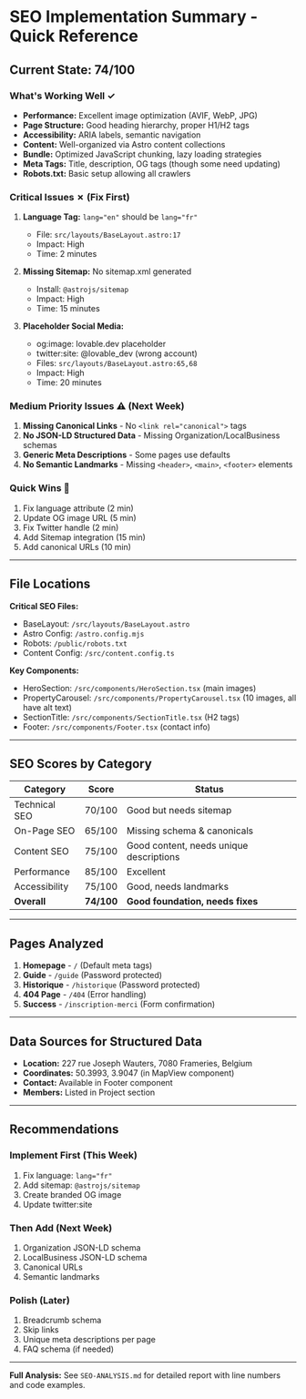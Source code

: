 # SEO Implementation Summary - Quick Reference

## Current State: 74/100

### What's Working Well ✓
- **Performance:** Excellent image optimization (AVIF, WebP, JPG)
- **Page Structure:** Good heading hierarchy, proper H1/H2 tags
- **Accessibility:** ARIA labels, semantic navigation
- **Content:** Well-organized via Astro content collections
- **Bundle:** Optimized JavaScript chunking, lazy loading strategies
- **Meta Tags:** Title, description, OG tags (though some need updating)
- **Robots.txt:** Basic setup allowing all crawlers

### Critical Issues ✗ (Fix First)
1. **Language Tag:** `lang="en"` should be `lang="fr"`
   - File: `src/layouts/BaseLayout.astro:17`
   - Impact: High
   - Time: 2 minutes

2. **Missing Sitemap:** No sitemap.xml generated
   - Install: `@astrojs/sitemap`
   - Impact: High
   - Time: 15 minutes

3. **Placeholder Social Media:** 
   - og:image: lovable.dev placeholder
   - twitter:site: @lovable_dev (wrong account)
   - Files: `src/layouts/BaseLayout.astro:65,68`
   - Impact: High
   - Time: 20 minutes

### Medium Priority Issues ⚠ (Next Week)
1. **Missing Canonical Links** - No `<link rel="canonical">` tags
2. **No JSON-LD Structured Data** - Missing Organization/LocalBusiness schemas
3. **Generic Meta Descriptions** - Some pages use defaults
4. **No Semantic Landmarks** - Missing `<header>`, `<main>`, `<footer>` elements

### Quick Wins 🎯
1. Fix language attribute (2 min)
2. Update OG image URL (5 min)
3. Fix Twitter handle (2 min)
4. Add Sitemap integration (15 min)
5. Add canonical URLs (10 min)

---

## File Locations

**Critical SEO Files:**
- BaseLayout: `/src/layouts/BaseLayout.astro`
- Astro Config: `/astro.config.mjs`
- Robots: `/public/robots.txt`
- Content Config: `/src/content.config.ts`

**Key Components:**
- HeroSection: `/src/components/HeroSection.tsx` (main images)
- PropertyCarousel: `/src/components/PropertyCarousel.tsx` (10 images, all have alt text)
- SectionTitle: `/src/components/SectionTitle.tsx` (H2 tags)
- Footer: `/src/components/Footer.tsx` (contact info)

---

## SEO Scores by Category

| Category | Score | Status |
|----------|-------|--------|
| Technical SEO | 70/100 | Good but needs sitemap |
| On-Page SEO | 65/100 | Missing schema & canonicals |
| Content SEO | 75/100 | Good content, needs unique descriptions |
| Performance | 85/100 | Excellent |
| Accessibility | 75/100 | Good, needs landmarks |
| **Overall** | **74/100** | **Good foundation, needs fixes** |

---

## Pages Analyzed

1. **Homepage** - `/` (Default meta tags)
2. **Guide** - `/guide` (Password protected)
3. **Historique** - `/historique` (Password protected)  
4. **404 Page** - `/404` (Error handling)
5. **Success** - `/inscription-merci` (Form confirmation)

---

## Data Sources for Structured Data

- **Location:** 227 rue Joseph Wauters, 7080 Frameries, Belgium
- **Coordinates:** 50.3993, 3.9047 (in MapView component)
- **Contact:** Available in Footer component
- **Members:** Listed in Project section

---

## Recommendations

### Implement First (This Week)
1. Fix language: `lang="fr"`
2. Add sitemap: `@astrojs/sitemap`
3. Create branded OG image
4. Update twitter:site

### Then Add (Next Week)
1. Organization JSON-LD schema
2. LocalBusiness JSON-LD schema
3. Canonical URLs
4. Semantic landmarks

### Polish (Later)
1. Breadcrumb schema
2. Skip links
3. Unique meta descriptions per page
4. FAQ schema (if needed)

---

**Full Analysis:** See `SEO-ANALYSIS.md` for detailed report with line numbers and code examples.
